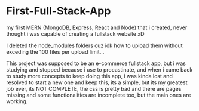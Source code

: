 # First-Full-Stack-App
my first MERN (MongoDB, Express, React and Node) that i created, never thought i was capable of creating a fullstack website xD

I deleted the node_modules folders cuz idk how to upload them without exceding the 100 files per upload limit...

This project was supposed to be an e-commerce fullstack app, but i was studying and stopped because i use to procastinate, and when i came back to study more concepts to keep doing this app, i was kinda lost and resolved to start a new one and keep this, its a simple, but its my greatest job ever, its NOT COMPLETE, the css is pretty bad and there are pages missing and some functionalities are incomplete too, but the main ones are working.
